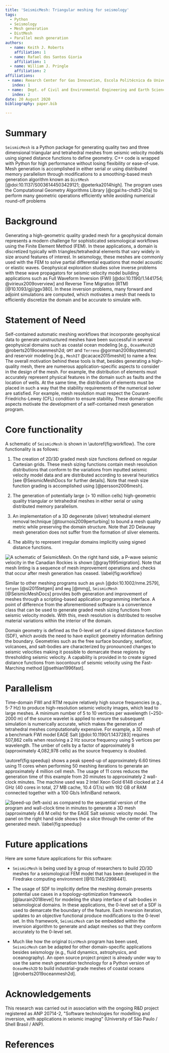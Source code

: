 ```yaml
---
title: 'SeismicMesh: Triangular meshing for seismology'
tags:
  - Python
  - Seismology
  - Mesh generation
  - DistMesh
  - Parallel mesh generation
authors:
  - name: Keith J. Roberts
    affiliation: 1
  - name: Rafael dos Santos Gioria
    affiliation: 1
  - name: William J. Pringle
    affiliation: 2
affiliations:
 - name: Reearch Center for Gas Innovation, Escola Politécnica da Universidade de São Paulo, São Paulo, Brazil.
   index: 1
 - name:  Dept. of Civil and Environmental Engineering and Earth Sciences, University of Notre Dame, 156 Fitzpatrick Hall, Notre Dame, IN, U.S.A.
   index: 2
date: 20 August 2020
bibliography: paper.bib

---
```

# Summary

`SeismicMesh` is a Python package for generating quality two and three dimensional triangular and tetrahedral meshes from seismic velocity models using signed distance functions to define geometry. C++ code is wrapped with Python for high performance without losing flexibility or ease-of-use. Mesh generation is accomplished in either serial or using distributed memory parallelism through modifications to a smoothing-based mesh generation algorithm known as `DistMesh` [@doi:10.1137/S0036144503429121; @peterka2014high]. The program uses the Computational Geometry Algorithms Library [@cgal:hs-chdt3-20a] to perform many geometric operations efficiently while avoiding numerical round-off problems


# Background

Generating a high-geometric quality graded mesh for a geophysical domain represents a modern challenge for sophisticated seismological workflows using the Finite Element Method (FEM). In these applications, a domain is discretized typically with triangles/tetrahedral elements that vary widely in size around features of interest. In seismology, these meshes are commonly used with the FEM to solve partial differential equations that model acoustic or elastic waves. Geophysical exploration studies solve inverse problems with these wave propagators for seismic velocity model building applications such as Full Waveform Inversion (FWI) [@doi:10.1190/1.1441754; @virieux2009overview] and Reverse Time Migration (RTM) [@10.1093/gji/ggv380]. In these inversion problems, many forward and adjoint simulations are computed, which motivates a mesh that needs to efficiently discretize the domain and be accurate to simulate  with.

# Statement of Need

Self-contained automatic meshing workflows that incorporate geophysical data to generate unstructured meshes have been successful in several geophysical domains such as coastal ocean modeling [e.g., `OceanMesh2D` @roberts2019oceanmesh2d; `GMT` and `Terreno` @gorman2008systematic] and reservoir modeling [e.g., `MeshIT` @cacace2015meshit] to name a few. The overall motivation behind these tools is that, besides generating a high-quality mesh, there are numerous application-specific aspects to consider in the design of the mesh. For example, the distribution of elements must accurately represent physical features in the domain such as faults and the location of wells. At the same time, the distribution of elements must be placed in such a way that the stability requirements of the numerical solver are satisfied. For example, mesh resolution must respect the Courant-Friedrichs-Lewey (CFL) condition to ensure stability. These domain-specific aspects motivate the development of a self-contained mesh generation program.

# Core functionality

A schematic of `SeismicMesh` is shown in \autoref{fig:workflow}. The core functionality is as follows:

  1. The creation of 2D/3D graded mesh size functions defined on regular Cartesian grids. These mesh sizing functions contain mesh resolution distributions that conform to the variations from inputted seismic velocity model data and are distributed according to several heuristics [see @SeismicMeshDocs for further details]. Note that mesh size function grading is accomplished using [@persson2006mesh].

  2. The generation of potentially large (> 10 million cells) high-geometric quality triangular or tetrahedral meshes in either serial or using distributed memory parallelism.

  3. An implementation of a 3D degenerate (sliver) tetrahedral element removal technique [@tournois2009perturbing] to bound a mesh quality metric while preserving the domain structure. Note that 2D Delaunay mesh generation does not suffer from the formation of sliver elements.

  4. The ability to represent irregular domains implicitly using signed distance functions.

 ![A schematic of `SeismicMesh`. On the right hand side, a P-wave seismic velocity in the Canadian Rockies is shown [@gray1995migration]. Note that mesh linting is a sequence of mesh improvement operations and checks that occur after mesh generation has ceased. \label{fig:workflow}](Workflow.jpg)

 Similar to other meshing programs such as `gmsh` [@doi:10.1002/nme.2579], `tetgen` [@si2015tetgen] and `mmg` [@mmg], `SeismicMesh` [@SeismicMeshDocs] provides both generation and improvement of meshes through a scripting-based application programming interface. A point of difference from the aforementioned software is a convenience class that can be used to generate graded mesh sizing functions from seismic velocity models. With this, mesh resolution is distributed to resolve material variations within the interior of the domain.

Domain geometry is defined as the 0-level set of a signed distance function (SDF), which avoids the need to have explicit geometry information defining the boundary. Geometries such as the free surface  boundary, seafloor, volcanoes, and salt-bodies are characterized by pronounced changes to seismic velocities making it possible to demarcate these regions by thresholding seismic velocity. A capability is provided in to create signed distance functions from isocontours of seismic velocity using the Fast-Marching method [@sethian1996fast].

# Parallelism

Time-domain FWI and RTM require relatively high source frequencies (e.g., 5-7 Hz) to produce high-resolution seismic velocity images, which lead to large meshes. A minimum number of 5 to 10 vertices per wavelength (~250-2000 m) of the source wavelet is applied to ensure the subsequent simulation is numerically accurate, which makes the generation of tetrahedral meshes computationally expensive. For example, a 3D mesh of a benchmark FWI model EAGE Salt [@doi:10.1190/1.1437283] requires 507,862 cells when resolving a 2 Hz source frequency using 5 vertices per wavelength. The umber of cells by a factor of approximately 8 (approximately 4,082,978 cells) as the source frequency is doubled.

\autoref{fig:speedup} shows a peak speed-up of approximately 6.60 times using 11 cores when performing 50 meshing iterations to generate an approximately 4 million cell mesh. The usage of 11 cores reduces the generation time of this example from 20 minutes to approximately 2 wall-clock minutes.  The machine used was 2 Intel Xeon Gold 6148 clocked at 2.4 GHz  (40 cores in total, 27 MB cache, 10.4 GT/s) with 192 GB of RAM connected together with a 100 Gb/s InfiniBand network.


 ![Speed-up (left-axis) as compared to the sequential version of the program and wall-clock time in minutes to generate a 3D mesh (approximately 4.6 M cells) for the EAGE Salt seismic velocity model. The panel on the right hand side shows the a slice through the center of the generated mesh. \label{fig:speedup}](Performance.jpg)


# Future applications

 Here are some future applications for this software:

 * `SeismicMesh` is being used by a group of researchers to build 2D/3D meshes for a seismological FEM model that has been developed in the Firedrake computing environment [@10.1145/2998441].

 * The usage of SDF to implicitly define the meshing domain presents potential use cases in a topology-optimization framework [@laurain2018level] for modeling the sharp interface of salt-bodies in seismological domains. In these applications, the 0-level set of a SDF is used to demarcate the boundary of the feature. Each inversion iteration, updates to an   objective functional produce modifications to the 0-level set. In this framework, `SeismicMesh` can be embedded within the inversion algorithm to generate and adapt meshes so that they conform accurately to the 0-level set.

 * Much like how the original `DistMesh` program has been used, `SeismicMesh` can be adapted for other domain-specific applications besides seismology (e.g., fluid dynamics, astrophysics, and oceanography). An open source project project is already under way to use the same mesh generation technology for a Python version of `OceanMesh2D` to build industrial-grade meshes of coastal oceans [@roberts2019oceanmesh2d].

# Acknowledgements

This research was carried out in association with the ongoing R&D project registered as ANP 20714-2, "Software technologies for modelling and inversion, with applications in seismic imaging"  (University of São Paulo / Shell Brasil / ANP).

# References

